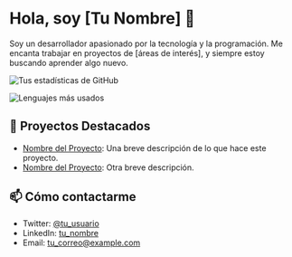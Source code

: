 # Hola, soy [Tu Nombre] 👋

Soy un desarrollador apasionado por la tecnología y la programación. Me encanta trabajar en proyectos de [áreas de interés], y siempre estoy buscando aprender algo nuevo.

![Tus estadísticas de GitHub](https://github-readme-stats.vercel.app/api?username=FranchoLol&show_icons=true&theme=radical)

![Lenguajes más usados](https://github-readme-stats.vercel.app/api/top-langs/?username=FranchoLol&layout=compact&theme=radical)

## 🚀 Proyectos Destacados
- [Nombre del Proyecto](link_al_proyecto): Una breve descripción de lo que hace este proyecto.
- [Nombre del Proyecto](link_al_proyecto): Otra breve descripción.

## 📫 Cómo contactarme
- Twitter: [@tu_usuario](https://twitter.com/tu_usuario)
- LinkedIn: [tu_nombre](https://www.linkedin.com/in/tu_nombre)
- Email: tu_correo@example.com
